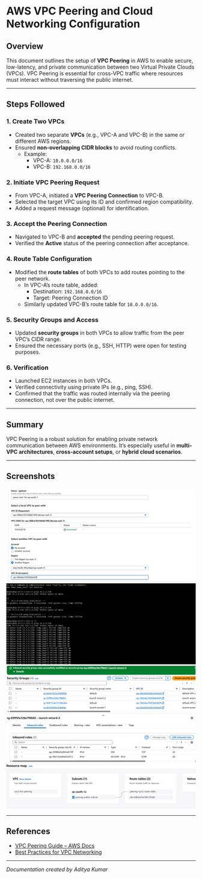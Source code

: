 # AWS VPC Peering and Cloud Networking Configuration

## Overview

This document outlines the setup of **VPC Peering** in AWS to enable secure, low-latency, and private communication between two Virtual Private Clouds (VPCs). VPC Peering is essential for cross-VPC traffic where resources must interact without traversing the public internet.

---

## Steps Followed

### 1. Create Two VPCs
- Created two separate **VPCs** (e.g., VPC-A and VPC-B) in the same or different AWS regions.
- Ensured **non-overlapping CIDR blocks** to avoid routing conflicts.
  - Example:
    - VPC-A: `10.0.0.0/16`
    - VPC-B: `192.168.0.0/16`

### 2. Initiate VPC Peering Request
- From VPC-A, initiated a **VPC Peering Connection** to VPC-B.
- Selected the target VPC using its ID and confirmed region compatibility.
- Added a request message (optional) for identification.

### 3. Accept the Peering Connection
- Navigated to VPC-B and **accepted** the pending peering request.
- Verified the **Active** status of the peering connection after acceptance.

### 4. Route Table Configuration
- Modified the **route tables** of both VPCs to add routes pointing to the peer network.
  - In VPC-A’s route table, added:
    - Destination: `192.168.0.0/16`
    - Target: Peering Connection ID
  - Similarly updated VPC-B’s route table for `10.0.0.0/16`.

### 5. Security Groups and Access
- Updated **security groups** in both VPCs to allow traffic from the peer VPC’s CIDR range.
- Ensured the necessary ports (e.g., SSH, HTTP) were open for testing purposes.

### 6. Verification
- Launched EC2 instances in both VPCs.
- Verified connectivity using private IPs (e.g., ping, SSH).
- Confirmed that the traffic was routed internally via the peering connection, not over the public internet.

---

## Summary

VPC Peering is a robust solution for enabling private network communication between AWS environments. It’s especially useful in **multi-VPC architectures**, **cross-account setups**, or **hybrid cloud scenarios**.

---

## Screenshots
![picture](./screenshots/1748601913805.jpeg)
![picture](./screenshots/1748601913876.jpeg)
![picture](./screenshots/1748601914048.jpeg)
![picture](./screenshots/1748601914094.jpeg)

---

## References

- [VPC Peering Guide – AWS Docs](https://docs.aws.amazon.com/vpc/latest/peering/what-is-vpc-peering.html)
- [Best Practices for VPC Networking](https://docs.aws.amazon.com/vpc/latest/userguide/vpc-best-practices.html)

---

*Documentation created by Aditya Kumar*
